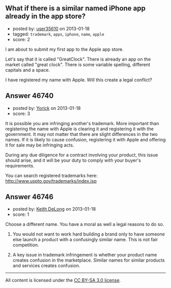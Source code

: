 ## What if there is a similar named iPhone app already in the app store?

- posted by: [user35610](https://stackexchange.com/users/-1/23597-user35610) on 2013-01-18
- tagged: `trademark`, `apps`, `iphone`, `name`, `apple`
- score: 2

I am about to submit my first app to the Apple app store. 

Let's say that it is called "GreatClock". There is already an app on the market called "great clock". There is some variable spelling, different capitals and a space.

I have registered my name with Apple. Will this create a legal conflict?





## Answer 46740

- posted by: [Yorick](https://stackexchange.com/users/-1/22512-yorick) on 2013-01-18
- score: 3

It is possible you are infringing another's trademark.  More important than registering the name with Apple is clearing it and registering it with the government.  It may not matter that there are slight differences in the two names.  If it is likely to cause confusion, registering it with Apple and offering it for sale may be infringing acts.

During any due diligence for a contract involving your product, this issue should arise, and it will be your duty to comply with your buyer's requirements.  

You can search registered trademarks here:
http://www.uspto.gov/trademarks/index.jsp 


## Answer 46746

- posted by: [Keith DeLong](https://stackexchange.com/users/-1/888-keith-delong) on 2013-01-18
- score: 1

Choose a different name. You have a moral as well a legal reasons to do so.

1. You would not want to work hard building a brand only to have someone else launch a product with a confusingly similar name. This is not fair competition.

2. A key issue in trademark infringement is whether your product name creates confusion in the marketplace.  Similar names for similar products and services creates confusion.





---

All content is licensed under the [CC BY-SA 3.0 license](https://creativecommons.org/licenses/by-sa/3.0/).
